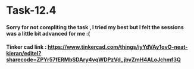 # Task-12.4 
#### Sorry for not compliting the task , I tried my best but I felt the sessions was a little bit advanced for me :(
#### Tinker cad link : https://www.tinkercad.com/things/iyYdVAy1ovO-neat-kieran/editel?sharecode=ZPYr57fERMbSDAry4vqWDPzVd_jbvZmH4ALoJchmf3Q
